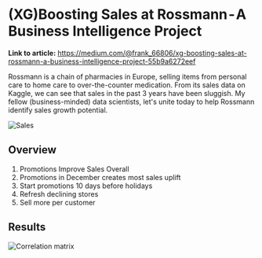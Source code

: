# (XG)Boosting Sales at Rossmann - A Business Intelligence Project

**Link to article:** https://medium.com/@frank_66806/xg-boosting-sales-at-rossmann-a-business-intelligence-project-55b9a6272eef 

Rossmann is a chain of pharmacies in Europe, selling items from personal care to home care to over-the-counter medication. From its sales data on Kaggle, we can see that sales in the past 3 years have been sluggish. My fellow (business-minded) data scientists, let's unite today to help Rossmann identify sales growth potential.

![Sales](https://cdn-images-1.medium.com/max/1600/1*LmZIQ9CdFG5oEQ04BXX0BQ.png)

## Overview

1. Promotions Improve Sales Overall
2. Promotions in December creates most sales uplift
3. Start promotions 10 days before holidays
4. Refresh declining stores
5. Sell more per customer

## Results

![Correlation matrix](https://drive.google.com/uc?export=view&id=1MVuqDFNaDEcPOcnYD0vvP9yRc6zSSEvT)
